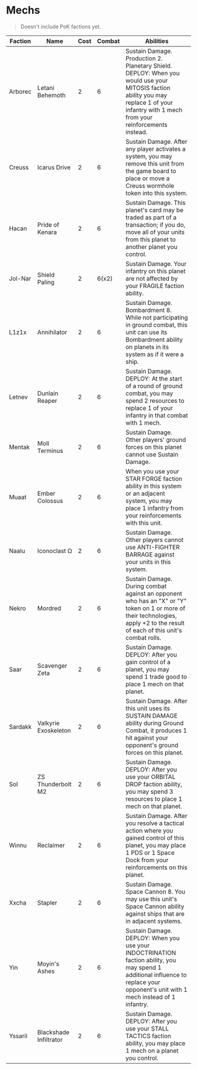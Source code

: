 # Mechs
> Doesn't include PoK factions yet.

|Faction|Name|Cost|Combat|Abilities|
|-|-|-|-|-|
|Arborec|Letani Behemoth|2|6|Sustain Damage. Production 2. Planetary Shield. DEPLOY: When you would use your MITOSIS faction ability you may replace 1 of your infantry with 1 mech from your reinforcements instead.|
|Creuss|Icarus Drive|2|6|Sustain Damage. After any player activates a system, you may remove this unit from the game board to place or move a Creuss wormhole token into this system.|
|Hacan|Pride of Kenara|2|6|Sustain Damage. This planet's card may be traded as part of a transaction; if you do, move all of your units from this planet to another planet you control.|
|Jol-Nar|Shield Paling|2|6(x2)|Sustain Damage. Your infantry on this planet are not affected by your FRAGILE faction ability.|
|L1z1x|Annihilator|2|6|Sustain Damage. Bombardment 8. While not participating in ground combat, this unit can use its Bombardment ability on planets in its system as if it were a ship.|
|Letnev|Dunlain Reaper |2|6|Sustain Damage. DEPLOY: At the start of a round of ground combat, you may spend 2 resources to replace 1 of your infantry in that combat with 1 mech.|
|Mentak|Moll Terminus|2|6|Sustain Damage. Other players' ground forces on this planet cannot use Sustain Damage.|
|Muaat|Ember Colossus|2|6|When you use your STAR FORGE faction ability in this system or an adjacent system, you may place 1 infantry from your reinforcements with this unit.|
|Naalu|Iconoclast Ω|2|6|Sustain Damage. Other players cannot use ANTI-FIGHTER BARRAGE against your units in this system.|
|Nekro|Mordred|2|6|Sustain Damage. During combat against an opponent who has an "X" or "Y" token on 1 or more of their technologies, apply +2 to the result of each of this unit's combat rolls.|
|Saar|Scavenger Zeta|2|6|Sustain Damage. DEPLOY: After you gain control of a planet, you may spend 1 trade good to place 1 mech on that planet.|
|Sardakk|Valkyrie Exoskeleton|2|6|Sustain Damage. After this unit uses its SUSTAIN DAMAGE ability during Ground Combat, it produces 1 hit against your opponent's ground forces on this planet.|
|Sol|ZS Thunderbolt M2 |2|6|Sustain Damage. DEPLOY: After you use your ORBITAL DROP faction ability, you may spend 3 resources to place 1 mech on that planet.|
|Winnu|Reclaimer|2|6|Sustain Damage. After you resolve a tactical action where you gained control of this planet, you may place 1 PDS or 1 Space Dock from your reinforcements on this planet.|
|Xxcha|Stapler|2|6|Sustain Damage. Space Cannon 8. You may use this unit's Space Cannon ability against ships that are in adjacent systems.|
|Yin|Moyin's Ashes|2|6|Sustain Damage. DEPLOY: When you use your INDOCTRINATION faction ability, you may spend 1 additional influence to replace your opponent's unit with 1 mech instead of 1 infantry.|
|Yssaril|Blackshade Infiltrator|2|6|Sustain Damage. DEPLOY: After you use your STALL TACTICS faction ability, you may place 1 mech on a planet you control.|
